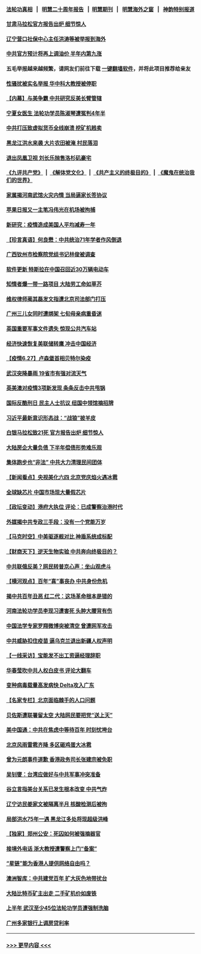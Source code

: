 #### [法轮功真相](https://github.com/gfw-breaker/truth/blob/master/README.md?t=0) &nbsp;&nbsp;|&nbsp;&nbsp; [明慧二十周年报告](https://github.com/gfw-breaker/mh-reports/blob/master/README.md?t=0) &nbsp;&nbsp;|&nbsp;&nbsp;[明慧期刊](https://github.com/gfw-breaker/mh-qikan) &nbsp;&nbsp;|&nbsp;&nbsp; [明慧海外之窗](https://github.com/gfw-breaker/mh-news/blob/master/README.md?t=0) &nbsp;&nbsp;|&nbsp;&nbsp; [神韵特别报道](https://github.com/gfw-breaker/mh-news/blob/master/shenyun.md?t=0)
#### [甘肃马拉松官方报告出炉 细节惊人](../pages/nsc413/n13051626.md?t=06280901) 
#### [辽宁营口社保中心主任洪涛等被举报到海外](../pages/nsc413/n13045220.md?t=06280901) 
#### [中共官方预计将再上调油价 半年内第九涨](../pages/nsc413/n13051416.md?t=06280901) 
#### 五毛举报越来越频繁，请网友们前往下载 [一键翻墙软件](https://github.com/gfw-breaker/ssr-accounts)，并将此项目推荐给亲友
#### [性骚扰被实名举报 华中科大教授被停职](../pages/nsc413/n13051460.md?t=06280901) 
#### [【内幕】与美争霸 中共研究反美长臂管辖](../pages/nsc413/n13024693.md?t=06280901) 
#### [宁夏女医生 法轮功学员陈淑琴遭冤判4年半](../pages/nsc413/n13050675.md?t=06280901) 
#### [中共打压致虚拟货币全线崩溃 挖矿机贱卖](../pages/nsc413/n13051291.md?t=06280901) 
#### [黑龙江洪水来袭 大片农田被淹 村民落泪](../pages/nsc413/n13050757.md?t=06280901) 
#### [退出凤凰卫视 刘长乐抛售洛杉矶豪宅](../pages/nsc413/n13051290.md?t=06280901) 
#### [《九评共产党》](https://github.com/begood0513/9ping.md/blob/master/README.md) &nbsp;|&nbsp; [《解体党文化》](../../../../jtdwh.md/blob/master/README.md)  &nbsp;|&nbsp; [《共产主义的终极目的》](../../../../gczydzjmd.md/blob/master/README.md) &nbsp;|&nbsp; [《魔鬼在统治我们的世界》](../../../../mgztzwmdsj.md/blob/master/README.md) 
#### [家属揭河南武馆火灾内情 当局逼家长签协议](../pages/nsc413/n13050481.md?t=06280901) 
#### [苹果日报又一主笔冯伟光在机场被拘捕](../pages/nsc413/n13051282.md?t=06280901) 
#### [新研究：疫情造成美国人平均减寿一年](../pages/nsc413/n13051240.md?t=06280901) 
#### [【珍言真语】何良懋：中共统治71年学者作风倒退](../pages/nsc413/n13051043.md?t=06280901) 
#### [广西钦州市检察院党组书记林俊被调查](../pages/nsc413/n13050881.md?t=06280901) 
#### [软件更新 特斯拉在中国召回近30万辆电动车](../pages/nsc413/n13051159.md?t=06280901) 
#### [知情者爆一带一路项目 大陆劳工命如草芥](../pages/nsc413/n13050458.md?t=06280901) 
#### [维权律师蔺其磊发文指遭北京司法部门打压](../pages/nsc413/n13050758.md?t=06280901) 
#### [广州三儿女同时遭绑架 七旬母亲病重昏迷](../pages/nsc413/n13047635.md?t=06280901) 
#### [英国重要军事文件遗失 惊现公共汽车站](../pages/nsc413/n13050840.md?t=06280901) 
#### [经济快速恢复美联储转鹰 冲击中国经济](../pages/nsc413/n13051022.md?t=06280901) 
#### [【疫情6.27】卢森堡首相贝特尔染疫](../pages/nsc413/n13050578.md?t=06280901) 
#### [武汉突降暴雨 19省市有强对流天气](../pages/nsc413/n13050585.md?t=06280901) 
#### [英美澳对疫情3项新发现 条条反击中共甩锅](../pages/nsc413/n13050646.md?t=06280901) 
#### [国际反酷刑日 民主人士抗议 纽国中领馆摘招牌](../pages/nsc413/n13050533.md?t=06280901) 
#### [习近平最新意识形态战：“战狼”披羊皮](../pages/nsc413/n13046173.md?t=06280901) 
#### [白银马拉松致21死 官方报告出炉 细节惊人](../pages/nsc413/n13050237.md?t=06280901) 
#### [大陆房企大量负债 下半年偿债形势难乐观](../pages/nsc413/n13050026.md?t=06280901) 
#### [集体跑步也“非法” 中共大力清理民间团体](../pages/nsc413/n13050009.md?t=06280901) 
#### [【新闻看点】央视美化六四 北京党庆焰火遇冰雹](../pages/nsc413/n13048310.md?t=06280901) 
#### [全球缺芯片 中国市场现大量假芯片](../pages/nsc413/n13049986.md?t=06280901) 
#### [【政坛变动】港府大执位 评论：已成警察治港时代](../pages/nsc413/n13049222.md?t=06280901) 
#### [外媒揭中共专政三手段：没有一个党能万岁](../pages/nsc413/n13049352.md?t=06280901) 
#### [【马克时空】中美驱逐舰对比 神盾系统成标配](../pages/nsc413/n13049347.md?t=06280901) 
#### [【财商天下】逆天生物实验 中共奔向终极目的？](../pages/nsc413/n13049310.md?t=06280901) 
#### [中共联俄反美？网民转普京心声：坐山观虎斗](../pages/nsc413/n13049823.md?t=06280901) 
#### [【横河观点】百年“喜”事丧办 中共身份危机](../pages/nsc413/n13049869.md?t=06280901) 
#### [揭中共百年丑恶 红二代：这场革命根本是错的](../pages/nsc413/n13049750.md?t=06280901) 
#### [河南法轮功学员李现习遭害死 头肿大腰背有伤](../pages/nsc413/n13047032.md?t=06280901) 
#### [中国法学专家罗翔微博突被清空 曾遭网军攻击](../pages/nsc413/n13049667.md?t=06280901) 
#### [中共威胁扣住疫苗 逼乌克兰退出新疆人权声明](../pages/nsc413/n13049650.md?t=06280901) 
#### [【一线采访】宝能发不出工资逼经理辞职](../pages/nsc413/n13049634.md?t=06280901) 
#### [华春莹吹中共人权白皮书 评论大翻车](../pages/nsc413/n13049595.md?t=06280901) 
#### [变种病毒载量高发病快 Delta攻入广东](../pages/nsc413/n13049433.md?t=06280901) 
#### [【名家专栏】北京面临棘手的人口问题](../pages/nsc413/n13048664.md?t=06280901) 
#### [贝佐斯遭联署留太空 大陆网民要把党“送上天”](../pages/nsc413/n13049394.md?t=06280901) 
#### [美中国通：中共在焦虑中等待百年 时刻忧垮台](../pages/nsc413/n13048820.md?t=06280901) 
#### [北京风雨雷雹齐降 多区砸鸡蛋大冰雹](../pages/nsc413/n13049437.md?t=06280901) 
#### [曾为元朗事件道歉 香港政务司长张建宗被免职](../pages/nsc413/n13049379.md?t=06280901) 
#### [吴钊燮：台湾应做好与中共军事冲突准备](../pages/nsc413/n13049387.md?t=06280901) 
#### [谷立言指美台关系已发生根本改变 中共气炸](../pages/nsc413/n13049266.md?t=06280901) 
#### [辽宁访民姜家文被隔离半月 核酸检测后被拘](../pages/nsc413/n13049264.md?t=06280901) 
#### [局部洪水75年一遇 黑龙江多处将现超级洪峰](../pages/nsc413/n13049298.md?t=06280901) 
#### [【独家】郑州公安：死囚如何被强摘器官](../pages/nsc413/n13045496.md?t=06280901) 
#### [接境外电话 浙大教授遭警察上门“备案”](../pages/nsc413/n13049217.md?t=06280901) 
#### [“星链”能为香港人提供网络自由吗？](../pages/nsc413/n13049224.md?t=06280901) 
#### [澳洲智库：中共建党百年 扩大灰色地带扰台](../pages/nsc413/n13049168.md?t=06280901) 
#### [大陆比特币矿主出走 二手矿机价如废铁](../pages/nsc413/n13049109.md?t=06280901) 
#### [上半年 武汉至少45位法轮功学员遭强制洗脑](../pages/nsc413/n13047798.md?t=06280901) 
#### [广州多家银行上调房贷利率](../pages/nsc413/n13048769.md?t=06280901) 

----
#### [ >>> 更早内容 <<< ](../indexes/nsc413-earlier.md)
